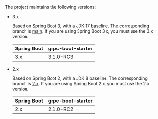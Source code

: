 The project maintains the following versions:

- 3.x

  Based on Spring Boot 3, with a JDK 17 baseline. The corresponding branch is [main](https://github.com/DanielLiu1123/grpc-starter/). If you are using Spring Boot 3.x, you must use the 3.x version.

  | Spring Boot | grpc-boot-starter |
  |-------------|-------------------|
  | 3.x         | 3.1.0-RC3         |

- 2.x

  Based on Spring Boot 2, with a JDK 8 baseline. The corresponding branch is [2.x](https://github.com/DanielLiu1123/grpc-starter/tree/2.x). If you are using Spring Boot 2.x, you must use the 2.x version.

  | Spring Boot | grpc-boot-starter |
  |-------------|-------------------|
  | 2.x         | 2.1.0-RC2         |